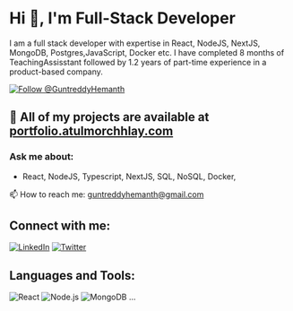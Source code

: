 # Hi 👋, I'm Full-Stack Developer

I am a full stack developer with expertise in React, NodeJS, NextJS, MongoDB, Postgres,JavaScript, Docker etc. I have completed 8 months of TeachingAssisstant followed by 1.2 years of part-time experience in a product-based company.

[![Follow @GuntreddyHemanth](https://img.shields.io/github/followers/GuntreddyHemanth?label=Follow)](https://github.com/GuntreddyHemanth)

## 📂 All of my projects are available at [portfolio.atulmorchhlay.com](http://portfolio.atulmorchhlay.com)

### Ask me about:
- React, NodeJS, Typescript, NextJS, SQL, NoSQL, Docker,

📫 How to reach me: guntreddyhemanth@gmail.com

## Connect with me:
[![LinkedIn](https://img.shields.io/badge/LinkedIn-0077B5?style=for-the-badge&logo=linkedin&logoColor=white)](https://www.linkedin.com/in/hemanth-guntreddy-536242238/)
[![Twitter](https://img.shields.io/badge/Twitter-1DA1F2?style=for-the-badge&logo=twitter&logoColor=white)](https://x.com/GuntreddyH88382)

## Languages and Tools:
<img src="https://img.shields.io/badge/React-20232A?style=for-the-badge&logo=react&logoColor=61DAFB" alt="React" />
<img src="https://img.shields.io/badge/Node.js-43853D?style=for-the-badge&logo=node.js&logoColor=white" alt="Node.js" />
<img src="https://img.shields.io/badge/MongoDB-4EA94B?style=for-the-badge&logo=mongodb&logoColor=white" alt="MongoDB" />
...
